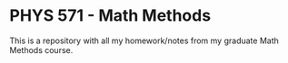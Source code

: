 # PHYS 571 - Math Methods

This is a repository with all my homework/notes from my graduate Math Methods course.

